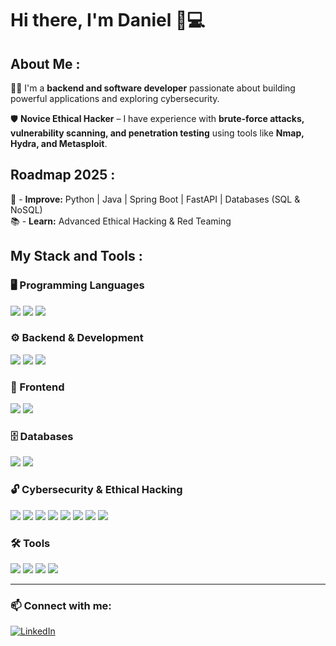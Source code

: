 # Hi there, I'm Daniel 👋💻  

## About Me :

👨‍💻 I'm a **backend and software developer** passionate about building powerful applications and exploring cybersecurity.  

🛡️ **Novice Ethical Hacker** – I have experience with **brute-force attacks, vulnerability scanning, and penetration testing** using tools like **Nmap, Hydra, and Metasploit**.  

## Roadmap 2025 :

📌 - **Improve:** Python | Java | Spring Boot | FastAPI | Databases (SQL & NoSQL)  
📚 - **Learn:** Advanced Ethical Hacking & Red Teaming  

## My Stack and Tools :

### 🖥️ Programming Languages
<img src="https://img.shields.io/badge/Python-3776AB?style=for-the-badge&logo=python&logoColor=white" /> <img src="https://img.shields.io/badge/Java-007396?style=for-the-badge&logo=java&logoColor=white" /> <img src="https://img.shields.io/badge/JavaScript-F7DF1E?style=for-the-badge&logo=javascript&logoColor=black" />

### ⚙️ Backend & Development
<img src="https://img.shields.io/badge/FastAPI-009688?style=for-the-badge&logo=fastapi&logoColor=white" />
<img src="https://img.shields.io/badge/Node.js-339933?style=for-the-badge&logo=node.js&logoColor=white" /> <img src="https://img.shields.io/badge/Electron-47848F?style=for-the-badge&logo=electron&logoColor=white" />

### 🎨 Frontend
<img src="https://img.shields.io/badge/HTML5-E34F26?style=for-the-badge&logo=html5&logoColor=white" /> <img src="https://img.shields.io/badge/CSS3-1572B6?style=for-the-badge&logo=css3&logoColor=white" />

### 🗄️ Databases
<img src="https://img.shields.io/badge/MySQL-4479A1?style=for-the-badge&logo=mysql&logoColor=white" /> <img src="https://img.shields.io/badge/MongoDB-47A248?style=for-the-badge&logo=mongodb&logoColor=white" />

### 🔓 Cybersecurity & Ethical Hacking
<img src="https://img.shields.io/badge/Kali%20Linux-557C94?style=for-the-badge&logo=kali-linux&logoColor=white" /> <img src="https://img.shields.io/badge/Parrot%20OS-00A896?style=for-the-badge&logo=parrotos&logoColor=white" />
<img src="https://img.shields.io/badge/Nmap-004A7C?style=for-the-badge&logo=nmap&logoColor=white" /> <img src="https://img.shields.io/badge/Hydra-FF0000?style=for-the-badge&logo=hydra&logoColor=white" />
<img src="https://img.shields.io/badge/Metasploit-4D4D4D?style=for-the-badge&logo=metasploit&logoColor=white" /> <img src="https://img.shields.io/badge/Burp%20Suite-FE5000?style=for-the-badge&logo=burp-suite&logoColor=white" />
<img src="https://img.shields.io/badge/Aircrack--ng-0078D4?style=for-the-badge&logo=aircrack-ng&logoColor=white" /> <img src="https://img.shields.io/badge/Wireshark-1679A7?style=for-the-badge&logo=wireshark&logoColor=white" />

### 🛠 Tools
<img src="https://img.shields.io/badge/Git-F05032?style=for-the-badge&logo=git&logoColor=white" /> <img src="https://img.shields.io/badge/GitHub-181717?style=for-the-badge&logo=github&logoColor=white" /> 
<img src="https://img.shields.io/badge/Linux-FCC624?style=for-the-badge&logo=linux&logoColor=black" /> <img src="https://img.shields.io/badge/VS%20Code-007ACC?style=for-the-badge&logo=visual-studio-code&logoColor=white" />

---

### 📫 Connect with me:
[![LinkedIn](https://img.shields.io/badge/LinkedIn-0077B5?style=for-the-badge&logo=linkedin&logoColor=white)](https://www.linkedin.com/in/your-profile/)
